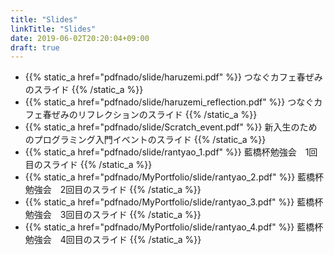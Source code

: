 ```yaml
---
title: "Slides"
linkTitle: "Slides"
date: 2019-06-02T20:20:04+09:00
draft: true
---
```


- {{% static_a href="pdfnado/slide/haruzemi.pdf" %}} つなぐカフェ春ぜみのスライド {{% /static_a %}}
- {{% static_a href="pdfnado/slide/haruzemi_reflection.pdf" %}} つなぐカフェ春ぜみのリフレクションのスライド {{% /static_a %}}
- {{% static_a href="pdfnado/slide/Scratch_event.pdf" %}} 新入生のためのプログラミング入門イベントのスライド {{% /static_a %}}
- {{% static_a href="pdfnado/slide/rantyao_1.pdf" %}} 藍橋杯勉強会　1回目のスライド {{% /static_a %}}
- {{% static_a href="pdfnado/MyPortfolio/slide/rantyao_2.pdf" %}} 藍橋杯勉強会　2回目のスライド {{% /static_a %}}
- {{% static_a href="pdfnado/MyPortfolio/slide/rantyao_3.pdf" %}} 藍橋杯勉強会　3回目のスライド {{% /static_a %}}
- {{% static_a href="pdfnado/MyPortfolio/slide/rantyao_4.pdf" %}} 藍橋杯勉強会　4回目のスライド {{% /static_a %}}
